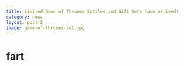 ```yaml
---
title: Limited Game of Thrones Bottles and Gift Sets have arrived!
category: news
layout: post-2
image: game-of-thrones-set.jpg
---
```




# fart
